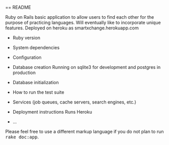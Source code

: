 == README

Ruby on Rails basic application to allow users to find each other for the purpose of practicing languages. Will eventually like to incorporate unique features. Deployed on heroku as smartxchange.herokuapp.com


* Ruby version

* System dependencies

* Configuration

* Database creation
Running on sqlite3 for development and postgres in production

* Database initialization


* How to run the test suite

* Services (job queues, cache servers, search engines, etc.)

* Deployment instructions
Runs Heroku

* ...


Please feel free to use a different markup language if you do not plan to run
<tt>rake doc:app</tt>.
